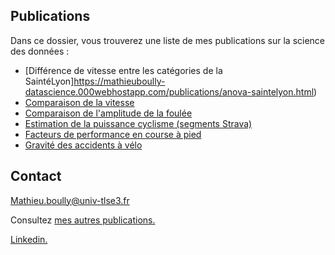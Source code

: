 ## Publications

Dans ce dossier, vous trouverez une liste de mes publications sur la science des données :

- [Différence de vitesse entre les catégories de la SaintéLyon]https://mathieuboully-datascience.000webhostapp.com/publications/anova-saintelyon.html)
- [Comparaison de la vitesse]()
- [Comparaison de l'amplitude de la foulée]()
- [Estimation de la puissance cyclisme (segments Strava)](https://mathieuboully-datascience.000webhostapp.com/publications/modele-predictif-puissance-cyclisme.html)
- [Facteurs de performance en course à pied](https://mathieuboully-datascience.000webhostapp.com/publications/facteurs-de-performance-en-course-a-pied.pdf)
- [Gravité des accidents à vélo](https://mathieuboully-datascience.000webhostapp.com/publications/acp-bike-crash.html)

## Contact

Mathieu.boully@univ-tlse3.fr

Consultez [mes autres publications.](https://mathieuboully-datascience.000webhostapp.com/)

[Linkedin.](https://www.linkedin.com/in/mathieu-boully-61b910175/)
